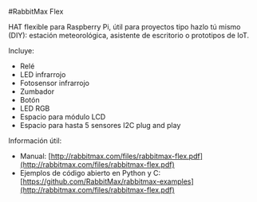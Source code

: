 <!--
---
name: RabbitMax Flex
class: board
type: io,led,multi,relay,sensor
formfactor: HAT
manufacturer: Anavi
description: RabbitMax Flex is a Raspberry Pi HAT board for IoT with an IR transmitter and receiver, relay, button, buzzer, RGB LED,  5x cable slots for I2C sensors, and a slot for 16x2 LCD display module.
url: http://rabbitmax.com/
github: https://github.com/RabbitMax
buy: https://www.indiegogo.com/projects/rabbitmax-flex-raspberry-pi-hat-for-iot
image: 'rabbitmax-flex.png'
pincount: 40
eeprom: yes
power:
  '1':
  '2':
ground:
  '6':
  '9':
  '14':
  '20':
  '25':
  '30':
  '34':
  '39':
pin:
  '3':
    mode: i2c
  '5':
    mode: i2c
  '7':
    name: LCD Display (RS)
  '11':
    name: IR LED
  '12':
    name: IR Receiver
  '13':
    name: LCD Display (Data 0)
  '15':
    name: LCD Display (Data 1)
  '19':
    name: LCD Display (Data 2)
  '21':
    name: LCD Display (Data 3)
  '23':
    name: Button
    mode: input
    active: low
  '29':
    name: Relay
  '31':
    name: Piezo Buzzer
  '33':
    name: RGB LED (blue)
  '35':
    name: RGB LED (green)
  '37':
    name: RGB LED (red)
  '40':
    name: LCD Display (E)
-->
#RabbitMax Flex

HAT flexible para Raspberry Pi, útil para proyectos tipo hazlo tú mismo (DIY): estación meteorológica, asistente de escritorio o prototipos de IoT.

Incluye:

* Relé
* LED infrarrojo
* Fotosensor infrarrojo
* Zumbador
* Botón
* LED RGB
* Espacio para módulo LCD
* Espacio para hasta 5 sensores I2C plug and play

Información útil:

* Manual: [http://rabbitmax.com/files/rabbitmax-flex.pdf](http://rabbitmax.com/files/rabbitmax-flex.pdf)
* Ejemplos de código abierto en Python y C: [https://github.com/RabbitMax/rabbitmax-examples](http://rabbitmax.com/files/rabbitmax-flex.pdf)
